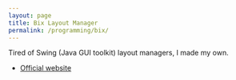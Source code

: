 ```yaml
---
layout: page
title: Bix Layout Manager
permalink: /programming/bix/
---
```


Tired of Swing (Java GUI toolkit) layout managers, I made my own.

 * [Official website](http://bix.sourceforge.net/)
